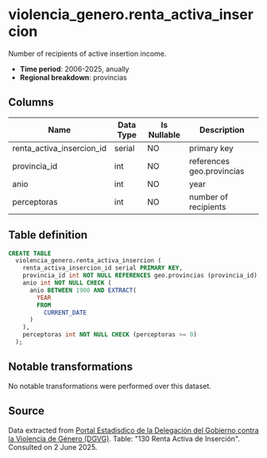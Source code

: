 # violencia_genero.renta_activa_insercion

Number of recipients of active insertion income.

- **Time period**: 2006-2025, anually
- **Regional breakdown**: provincias

## Columns

| Name | Data Type | Is Nullable | Description |
| --- | --- | --- | --- |
| renta_activa_insercion_id | serial | NO | primary key |
| provincia_id | int | NO | references geo.provincias |
| anio | int | NO | year |
| perceptoras | int | NO | number of recipients |

## Table definition

```sql
CREATE TABLE
  violencia_genero.renta_activa_insercion (
    renta_activa_insercion_id serial PRIMARY KEY,
    provincia_id int NOT NULL REFERENCES geo.provincias (provincia_id),
    anio int NOT NULL CHECK (
      anio BETWEEN 1900 AND EXTRACT(
        YEAR
        FROM
          CURRENT_DATE
      )
    ),
    perceptoras int NOT NULL CHECK (perceptoras >= 0)
  );
```

## Notable transformations
No notable transformations were performed over this dataset. 

## Source
Data extracted from <a href="https://estadisticasviolenciagenero.igualdad.gob.es/" target="_blank">Portal Estadísdico de la Delegación del Gobierno contra la Violencia de Género (DGVG)</a>. Table: "130 Renta Activa de Inserción".
Consulted on 2 June 2025.
